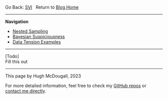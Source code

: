   
  
  
Go Back: [SVI](.\..\02_numpyro\06_SVI\page.html)	&nbsp;	Return to [Blog Home](.\..\bloghome.html)  
  
---------------------------------------------------------------------------  
**Navigation**  
* [Nested Sampling](.\01_nestedsampling\./page.html)  
* [Bayesian Suspiciousness](.\02_suspiciousness\./page.html)  
* [Data Tension Examples](.\03_suspic02\./page.html)  
  
---------  
  
  
[Todo]  
Fill this out  
  
---------  
  
This page by Hugh McDougall, 2023  
  
  
  
For more detailed information, feel free to check my [GitHub repos](https://github.com/HughMcDougall/) or [contact me directly](hughmcdougallemail@gmail.com).  
  

